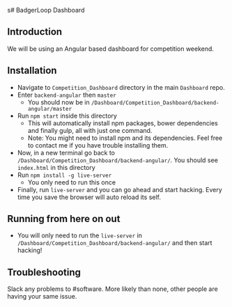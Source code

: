 s# BadgerLoop Dashboard

## Introduction
We will be using an Angular based dashboard for competition weekend.

## Installation
+ Navigate to `Competition_Dashboard` directory in the main `Dashboard` repo.
+ Enter `backend-angular` then `master`
  + You should now be in `/Dashboard/Competition_Dashboard/backend-angular/master`
+ Run `npm start` inside this directory
  + This will automatically install npm packages, bower dependencies and finally gulp, all with just one command.
  + Note: You might need to install npm and its dependencies.  Feel free to contact me if you have trouble installing them.
+ Now, in a new terminal go back to `/Dashboard/Competition_Dashboard/backend-angular/`.  You should see `index.html` in this directory
+ Run `npm install -g live-server`
  + You only need to run this once
+ Finally, run `live-server` and you can go ahead and start hacking.  Every time you save the browser will auto reload its self.

## Running from here on out
+ You will only need to run the `live-server` in `/Dashboard/Competition_Dashboard/backend-angular/` and then start hacking!

## Troubleshooting
Slack any problems to #software.  More likely than none, other people are having your same issue.

